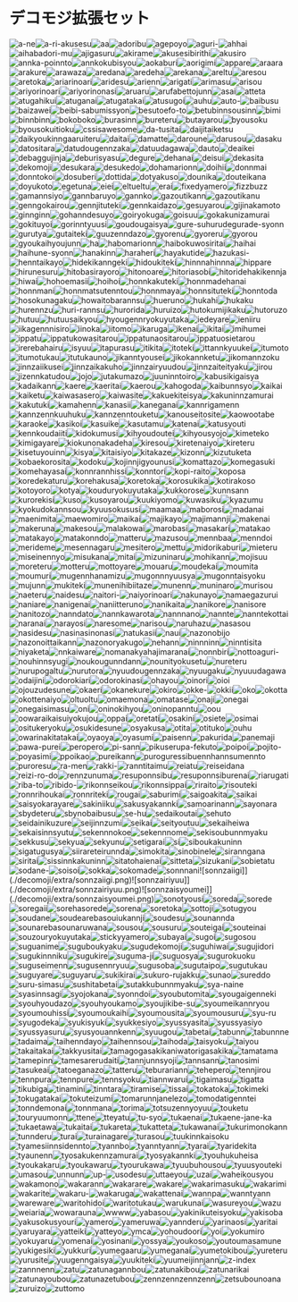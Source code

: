 # デコモジ拡張セット

![a-ne](./decomoji/extra/a-ne.png)![a-ri-akusesu](./decomoji/extra/a-ri-akusesu.png)![aa](./decomoji/extra/aa.png)![adoribu](./decomoji/extra/adoribu.png)![agepoyo](./decomoji/extra/agepoyo.png)![aguri-](./decomoji/extra/aguri-.png)![ahhai](./decomoji/extra/ahhai.png)![aihabadori-mu](./decomoji/extra/aihabadori-mu.png)![ajigasuru](./decomoji/extra/ajigasuru.png)![akirame](./decomoji/extra/akirame.png)![akusesibirithi](./decomoji/extra/akusesibirithi.png)![akusiro](./decomoji/extra/akusiro.png)![annka-poinnto](./decomoji/extra/annka-poinnto.png)![annkokubisyou](./decomoji/extra/annkokubisyou.png)![aokaburi](./decomoji/extra/aokaburi.png)![aorigimi](./decomoji/extra/aorigimi.png)![appare](./decomoji/extra/appare.png)![araara](./decomoji/extra/araara.png)![arakure](./decomoji/extra/arakure.png)![arawaza](./decomoji/extra/arawaza.png)![aredana](./decomoji/extra/aredana.png)![aredeha](./decomoji/extra/aredeha.png)![arekana](./decomoji/extra/arekana.png)![areltu](./decomoji/extra/areltu.png)![aresou](./decomoji/extra/aresou.png)![aretoka](./decomoji/extra/aretoka.png)![ariarinoari](./decomoji/extra/ariarinoari.png)![aridesu](./decomoji/extra/aridesu.png)![arienn](./decomoji/extra/arienn.png)![arigati](./decomoji/extra/arigati.png)![arimasu](./decomoji/extra/arimasu.png)![arisou](./decomoji/extra/arisou.png)![ariyorinoari](./decomoji/extra/ariyorinoari.png)![ariyorinonasi](./decomoji/extra/ariyorinonasi.png)![aruaru](./decomoji/extra/aruaru.png)![arufabettojunn](./decomoji/extra/arufabettojunn.png)![asai](./decomoji/extra/asai.png)![atteta](./decomoji/extra/atteta.png)![atugahikui](./decomoji/extra/atugahikui.png)![atuganai](./decomoji/extra/atuganai.png)![atugatakai](./decomoji/extra/atugatakai.png)![atusugoi](./decomoji/extra/atusugoi.png)![auhu](./decomoji/extra/auhu.png)![auto-](./decomoji/extra/auto-.png)![baibusu](./decomoji/extra/baibusu.png)![baizawei](./decomoji/extra/baizawei.png)![beibi-sabumissyon](./decomoji/extra/beibi-sabumissyon.png)![besutoefo-to](./decomoji/extra/besutoefo-to.png)![betubinnsousinn](./decomoji/extra/betubinnsousinn.png)![bimi](./decomoji/extra/bimi.png)![binnbinn](./decomoji/extra/binnbinn.png)![bokoboko](./decomoji/extra/bokoboko.png)![burasinn](./decomoji/extra/burasinn.png)![bureteru](./decomoji/extra/bureteru.png)![butayarou](./decomoji/extra/butayarou.png)![byousoku](./decomoji/extra/byousoku.png)![byousokuitioku](./decomoji/extra/byousokuitioku.png)![cssisawesome](./decomoji/extra/cssisawesome.png)![da-tusitai](./decomoji/extra/da-tusitai.png)![daijitaiketsu](./decomoji/extra/daijitaiketsu.png)![daikyoukinngaaruiteru](./decomoji/extra/daikyoukinngaaruiteru.png)![daitai](./decomoji/extra/daitai.png)![damatte](./decomoji/extra/damatte.png)![daroune](./decomoji/extra/daroune.png)![darusou](./decomoji/extra/darusou.png)![dasaku](./decomoji/extra/dasaku.png)![datositara](./decomoji/extra/datositara.png)![datudougennzaka](./decomoji/extra/datudougennzaka.png)![datuudagawa](./decomoji/extra/datuudagawa.png)![dauto](./decomoji/extra/dauto.png)![deaikei](./decomoji/extra/deaikei.png)![debaggujinja](./decomoji/extra/debaggujinja.png)![deburisyasu](./decomoji/extra/deburisyasu.png)![degure](./decomoji/extra/degure.png)![dehanai](./decomoji/extra/dehanai.png)![deisui](./decomoji/extra/deisui.png)![dekasita](./decomoji/extra/dekasita.png)![dekomoji](./decomoji/extra/dekomoji.png)![desukara](./decomoji/extra/desukara.png)![desukedo](./decomoji/extra/desukedo.png)![dohamarionn](./decomoji/extra/dohamarionn.png)![doihii](./decomoji/extra/doihii.png)![donnmai](./decomoji/extra/donnmai.png)![donntokoi](./decomoji/extra/donntokoi.png)![dosuberi](./decomoji/extra/dosuberi.png)![dottida](./decomoji/extra/dottida.png)![dotyakuso](./decomoji/extra/dotyakuso.png)![dounika](./decomoji/extra/dounika.png)![douteikana](./decomoji/extra/douteikana.png)![doyukoto](./decomoji/extra/doyukoto.png)![egetuna](./decomoji/extra/egetuna.png)![eiei](./decomoji/extra/eiei.png)![eltueltu](./decomoji/extra/eltueltu.png)![erai](./decomoji/extra/erai.png)![fixedyamero](./decomoji/extra/fixedyamero.png)![fizzbuzz](./decomoji/extra/fizzbuzz.png)![gamannsiyo](./decomoji/extra/gamannsiyo.png)![gannbaruyo](./decomoji/extra/gannbaruyo.png)![gannko](./decomoji/extra/gannko.png)![gazoutikann](./decomoji/extra/gazoutikann.png)![gazoutikanu](./decomoji/extra/gazoutikanu.png)![genngokairou](./decomoji/extra/genngokairou.png)![gennjituteki](./decomoji/extra/gennjituteki.png)![gennkaidazo](./decomoji/extra/gennkaidazo.png)![gesuyarou](./decomoji/extra/gesuyarou.png)![gijinakamoto](./decomoji/extra/gijinakamoto.png)![ginnginn](./decomoji/extra/ginnginn.png)![gohanndesuyo](./decomoji/extra/gohanndesuyo.png)![goiryokuga](./decomoji/extra/goiryokuga.png)![goisuu](./decomoji/extra/goisuu.png)![gokakunizamurai](./decomoji/extra/gokakunizamurai.png)![gokituyoi](./decomoji/extra/gokituyoi.png)![gorinntyuusi](./decomoji/extra/gorinntyuusi.png)![goudougaisya](./decomoji/extra/goudougaisya.png)![gure-suhurudegurade-syonn](./decomoji/extra/gure-suhurudegurade-syonn.png)![gurutya](./decomoji/extra/gurutya.png)![gutaiteki](./decomoji/extra/gutaiteki.png)![guuzenndazo](./decomoji/extra/guuzenndazo.png)![gyorenu](./decomoji/extra/gyorenu.png)![gyoreru](./decomoji/extra/gyoreru.png)![gyorou](./decomoji/extra/gyorou.png)![gyoukaihyoujunn](./decomoji/extra/gyoukaihyoujunn.png)![ha](./decomoji/extra/ha.png)![habomarionn](./decomoji/extra/habomarionn.png)![haibokuwosiritai](./decomoji/extra/haibokuwosiritai.png)![haihai](./decomoji/extra/haihai.png)![haihune-syonn](./decomoji/extra/haihune-syonn.png)![hanakinn](./decomoji/extra/hanakinn.png)![haraheri](./decomoji/extra/haraheri.png)![hayakutide](./decomoji/extra/hayakutide.png)![hazukasi-](./decomoji/extra/hazukasi-.png)![henntaikayo](./decomoji/extra/henntaikayo.png)![hidekikanngeki](./decomoji/extra/hidekikanngeki.png)![hidoukiteki](./decomoji/extra/hidoukiteki.png)![hinnnahinnna](./decomoji/extra/hinnnahinnna.png)![hippare](./decomoji/extra/hippare.png)![hirunesuru](./decomoji/extra/hirunesuru.png)![hitobasirayoro](./decomoji/extra/hitobasirayoro.png)![hitonoare](./decomoji/extra/hitonoare.png)![hitoriasobi](./decomoji/extra/hitoriasobi.png)![hitoridehakikennja](./decomoji/extra/hitoridehakikennja.png)![hiwai](./decomoji/extra/hiwai.png)![hohoemasii](./decomoji/extra/hohoemasii.png)![hoihoi](./decomoji/extra/hoihoi.png)![honnkakuteki](./decomoji/extra/honnkakuteki.png)![honnmadehanai](./decomoji/extra/honnmadehanai.png)![honnmani](./decomoji/extra/honnmani.png)![honnmatsutenntou](./decomoji/extra/honnmatsutenntou.png)![honnmaya](./decomoji/extra/honnmaya.png)![honnsituteki](./decomoji/extra/honnsituteki.png)![honntoda](./decomoji/extra/honntoda.png)![hosokunagaku](./decomoji/extra/hosokunagaku.png)![howaitobarannsu](./decomoji/extra/howaitobarannsu.png)![hueruno](./decomoji/extra/hueruno.png)![hukahi](./decomoji/extra/hukahi.png)![hukaku](./decomoji/extra/hukaku.png)![hurennzu](./decomoji/extra/hurennzu.png)![huri-rannsu](./decomoji/extra/huri-rannsu.png)![hurorida](./decomoji/extra/hurorida.png)![huruizo](./decomoji/extra/huruizo.png)![hutokumijikaku](./decomoji/extra/hutokumijikaku.png)![hutoruzo](./decomoji/extra/hutoruzo.png)![hutuu](./decomoji/extra/hutuu.png)![hutuusaikyou](./decomoji/extra/hutuusaikyou.png)![hyougennryokuyutaka](./decomoji/extra/hyougennryokuyutaka.png)![iedeyare](./decomoji/extra/iedeyare.png)![ieniiru](./decomoji/extra/ieniiru.png)![iikagennnisiro](./decomoji/extra/iikagennnisiro.png)![iinoka](./decomoji/extra/iinoka.png)![iitomo](./decomoji/extra/iitomo.png)![ikaruga](./decomoji/extra/ikaruga.png)![ikenai](./decomoji/extra/ikenai.png)![ikitai](./decomoji/extra/ikitai.png)![imihumei](./decomoji/extra/imihumei.png)![ippatu](./decomoji/extra/ippatu.png)![ippatukowasitarou](./decomoji/extra/ippatukowasitarou.png)![ippatunaositarou](./decomoji/extra/ippatunaositarou.png)![ippatuosietarou](./decomoji/extra/ippatuosietarou.png)![irerebahairu](./decomoji/extra/irerebahairu.png)![isyuu](./decomoji/extra/isyuu.png)![itapurasu](./decomoji/extra/itapurasu.png)![itikita](./decomoji/extra/itikita.png)![itoteki](./decomoji/extra/itoteki.png)![ittannkyuukei](./decomoji/extra/ittannkyuukei.png)![itumoto](./decomoji/extra/itumoto.png)![itumotukau](./decomoji/extra/itumotukau.png)![itutukauno](./decomoji/extra/itutukauno.png)![jikanntyousei](./decomoji/extra/jikanntyousei.png)![jikokannketu](./decomoji/extra/jikokannketu.png)![jikomannzoku](./decomoji/extra/jikomannzoku.png)![jinnzaiikusei](./decomoji/extra/jinnzaiikusei.png)![jinnzaikakuho](./decomoji/extra/jinnzaikakuho.png)![jinnzairyuudou](./decomoji/extra/jinnzairyuudou.png)![jinnzaiteityaku](./decomoji/extra/jinnzaiteityaku.png)![jirou](./decomoji/extra/jirou.png)![jizennkatudou](./decomoji/extra/jizennkatudou.png)![jojo](./decomoji/extra/jojo.png)![jutakumazo](./decomoji/extra/jutakumazo.png)![juuninntoiro](./decomoji/extra/juuninntoiro.png)![kabusikigaisya](./decomoji/extra/kabusikigaisya.png)![kadaikann](./decomoji/extra/kadaikann.png)![kaere](./decomoji/extra/kaere.png)![kaeritai](./decomoji/extra/kaeritai.png)![kaerou](./decomoji/extra/kaerou.png)![kahogoda](./decomoji/extra/kahogoda.png)![kaibunnsyo](./decomoji/extra/kaibunnsyo.png)![kaikai](./decomoji/extra/kaikai.png)![kaiketu](./decomoji/extra/kaiketu.png)![kaiwasasero](./decomoji/extra/kaiwasasero.png)![kaiwasite](./decomoji/extra/kaiwasite.png)![kakuekiteisya](./decomoji/extra/kakuekiteisya.png)![kakuninnzamurai](./decomoji/extra/kakuninnzamurai.png)![kakutuki](./decomoji/extra/kakutuki.png)![kamahenn](./decomoji/extra/kamahenn.png)![kanasii](./decomoji/extra/kanasii.png)![kaneganai](./decomoji/extra/kaneganai.png)![kannrigamenn](./decomoji/extra/kannrigamenn.png)![kannzennkuuhuku](./decomoji/extra/kannzennkuuhuku.png)![kannzenntouketu](./decomoji/extra/kannzenntouketu.png)![kanouseitosite](./decomoji/extra/kanouseitosite.png)![kaowootabe](./decomoji/extra/kaowootabe.png)![karaoke](./decomoji/extra/karaoke.png)![kasikoi](./decomoji/extra/kasikoi.png)![kasuike](./decomoji/extra/kasuike.png)![kasutamu](./decomoji/extra/kasutamu.png)![katenai](./decomoji/extra/katenai.png)![katusyouti](./decomoji/extra/katusyouti.png)![kennkoudaiiti](./decomoji/extra/kennkoudaiiti.png)![kidokumusi](./decomoji/extra/kidokumusi.png)![kihyoudoutei](./decomoji/extra/kihyoudoutei.png)![kihyousyojo](./decomoji/extra/kihyousyojo.png)![kimeteko](./decomoji/extra/kimeteko.png)![kimigayare](./decomoji/extra/kimigayare.png)![kiokunonakadeha](./decomoji/extra/kiokunonakadeha.png)![kiresou](./decomoji/extra/kiresou.png)![kiretenaiyo](./decomoji/extra/kiretenaiyo.png)![kireteru](./decomoji/extra/kireteru.png)![kisetuyouinn](./decomoji/extra/kisetuyouinn.png)![kisya](./decomoji/extra/kisya.png)![kitaisiyo](./decomoji/extra/kitaisiyo.png)![kitakaze](./decomoji/extra/kitakaze.png)![kizonn](./decomoji/extra/kizonn.png)![kizutuketa](./decomoji/extra/kizutuketa.png)![kobaekorosita](./decomoji/extra/kobaekorosita.png)![kodoku](./decomoji/extra/kodoku.png)![kojinnjigyounusi](./decomoji/extra/kojinnjigyounusi.png)![komattazo](./decomoji/extra/komattazo.png)![komegasuki](./decomoji/extra/komegasuki.png)![komehayasai](./decomoji/extra/komehayasai.png)![konnrannhissi](./decomoji/extra/konnrannhissi.png)![konntori](./decomoji/extra/konntori.png)![kopi-raito](./decomoji/extra/kopi-raito.png)![koposa](./decomoji/extra/koposa.png)![koredekaturu](./decomoji/extra/koredekaturu.png)![korehakusa](./decomoji/extra/korehakusa.png)![koretoka](./decomoji/extra/koretoka.png)![korosukika](./decomoji/extra/korosukika.png)![kotirakoso](./decomoji/extra/kotirakoso.png)![kotoyoro](./decomoji/extra/kotoyoro.png)![kotya](./decomoji/extra/kotya.png)![kouduryokuyutaka](./decomoji/extra/kouduryokuyutaka.png)![kukkorose](./decomoji/extra/kukkorose.png)![kunnsann](./decomoji/extra/kunnsann.png)![kurorekisi](./decomoji/extra/kurorekisi.png)![kuso](./decomoji/extra/kuso.png)![kusoyarou](./decomoji/extra/kusoyarou.png)![kuukiyomo](./decomoji/extra/kuukiyomo.png)![kuwasiku](./decomoji/extra/kuwasiku.png)![kyazumu](./decomoji/extra/kyazumu.png)![kyokudokannsou](./decomoji/extra/kyokudokannsou.png)![kyuusokususi](./decomoji/extra/kyuusokususi.png)![maamaa](./decomoji/extra/maamaa.png)![maborosi](./decomoji/extra/maborosi.png)![madanai](./decomoji/extra/madanai.png)![maenimita](./decomoji/extra/maenimita.png)![maewomiro](./decomoji/extra/maewomiro.png)![maikai](./decomoji/extra/maikai.png)![majikayo](./decomoji/extra/majikayo.png)![majimannji](./decomoji/extra/majimannji.png)![makenai](./decomoji/extra/makenai.png)![makeruna](./decomoji/extra/makeruna.png)![makesou](./decomoji/extra/makesou.png)![malakowai](./decomoji/extra/malakowai.png)![marobasi](./decomoji/extra/marobasi.png)![masakari](./decomoji/extra/masakari.png)![matakao](./decomoji/extra/matakao.png)![matakayo](./decomoji/extra/matakayo.png)![matakonndo](./decomoji/extra/matakonndo.png)![matteru](./decomoji/extra/matteru.png)![mazusou](./decomoji/extra/mazusou.png)![mennbaa](./decomoji/extra/mennbaa.png)![menndoi](./decomoji/extra/menndoi.png)![merideme](./decomoji/extra/merideme.png)![mesennagaru](./decomoji/extra/mesennagaru.png)![mesitero](./decomoji/extra/mesitero.png)![mettu](./decomoji/extra/mettu.png)![midorikaburi](./decomoji/extra/midorikaburi.png)![mieteru](./decomoji/extra/mieteru.png)![miseinennyo](./decomoji/extra/miseinennyo.png)![misukana](./decomoji/extra/misukana.png)![mitai](./decomoji/extra/mitai.png)![mizuninaru](./decomoji/extra/mizuninaru.png)![mohikann](./decomoji/extra/mohikann.png)![mojisuu](./decomoji/extra/mojisuu.png)![moreteru](./decomoji/extra/moreteru.png)![motteru](./decomoji/extra/motteru.png)![mottoyare](./decomoji/extra/mottoyare.png)![mouaru](./decomoji/extra/mouaru.png)![moudekai](./decomoji/extra/moudekai.png)![moumita](./decomoji/extra/moumita.png)![moumuri](./decomoji/extra/moumuri.png)![mugennhanamizu](./decomoji/extra/mugennhanamizu.png)![mugonnnyuusya](./decomoji/extra/mugonnnyuusya.png)![mugonntaisyoku](./decomoji/extra/mugonntaisyoku.png)![mujunn](./decomoji/extra/mujunn.png)![mukiteki](./decomoji/extra/mukiteki.png)![munenihibiitaze](./decomoji/extra/munenihibiitaze.png)![munenn](./decomoji/extra/munenn.png)![muninaro](./decomoji/extra/muninaro.png)![murisou](./decomoji/extra/murisou.png)![naeteru](./decomoji/extra/naeteru.png)![naidesu](./decomoji/extra/naidesu.png)![naitori-](./decomoji/extra/naitori-.png)![naiyorinoari](./decomoji/extra/naiyorinoari.png)![nakunayo](./decomoji/extra/nakunayo.png)![namaegazurui](./decomoji/extra/namaegazurui.png)![naniare](./decomoji/extra/naniare.png)![nanigenai](./decomoji/extra/nanigenai.png)![naniitteruno](./decomoji/extra/naniitteruno.png)![nanikaita](./decomoji/extra/nanikaita.png)![nanikore](./decomoji/extra/nanikore.png)![nanisore](./decomoji/extra/nanisore.png)![nanitozo](./decomoji/extra/nanitozo.png)![nanndato](./decomoji/extra/nanndato.png)![nannkawarota](./decomoji/extra/nannkawarota.png)![nannnano](./decomoji/extra/nannnano.png)![nannte](./decomoji/extra/nannte.png)![nanntekottai](./decomoji/extra/nanntekottai.png)![naranai](./decomoji/extra/naranai.png)![narayosi](./decomoji/extra/narayosi.png)![naresome](./decomoji/extra/naresome.png)![narisou](./decomoji/extra/narisou.png)![naruhazu](./decomoji/extra/naruhazu.png)![nasasou](./decomoji/extra/nasasou.png)![nasidesu](./decomoji/extra/nasidesu.png)![nasinasinonasi](./decomoji/extra/nasinasinonasi.png)![natukasii](./decomoji/extra/natukasii.png)![naui](./decomoji/extra/naui.png)![nazonobijo](./decomoji/extra/nazonobijo.png)![nazonoittaikann](./decomoji/extra/nazonoittaikann.png)![nazonoryakugo](./decomoji/extra/nazonoryakugo.png)![nehann](./decomoji/extra/nehann.png)![ninnninn](./decomoji/extra/ninnninn.png)![ninntisita](./decomoji/extra/ninntisita.png)![niyaketa](./decomoji/extra/niyaketa.png)![nnkaiware](./decomoji/extra/nnkaiware.png)![nomanakyahajimaranai](./decomoji/extra/nomanakyahajimaranai.png)![nonnbiri](./decomoji/extra/nonnbiri.png)![nottoaguri-](./decomoji/extra/nottoaguri-.png)![nouhinnsyugi](./decomoji/extra/nouhinnsyugi.png)![noukougunndann](./decomoji/extra/noukougunndann.png)![nounityokusetu](./decomoji/extra/nounityokusetu.png)![nureteru](./decomoji/extra/nureteru.png)![nurupogaltu](./decomoji/extra/nurupogaltu.png)![nurutora](./decomoji/extra/nurutora.png)![nyuudougennzaka](./decomoji/extra/nyuudougennzaka.png)![nyuugaku](./decomoji/extra/nyuugaku.png)![nyuuudagawa](./decomoji/extra/nyuuudagawa.png)![odaijini](./decomoji/extra/odaijini.png)![odorokiari](./decomoji/extra/odorokiari.png)![odorokinasi](./decomoji/extra/odorokinasi.png)![ohayou](./decomoji/extra/ohayou.png)![oinori](./decomoji/extra/oinori.png)![oioi](./decomoji/extra/oioi.png)![ojouzudesune](./decomoji/extra/ojouzudesune.png)![okaeri](./decomoji/extra/okaeri.png)![okanekure](./decomoji/extra/okanekure.png)![okiro](./decomoji/extra/okiro.png)![okke-](./decomoji/extra/okke-.png)![okkii](./decomoji/extra/okkii.png)![oko](./decomoji/extra/oko.png)![okotta](./decomoji/extra/okotta.png)![okottenaiyo](./decomoji/extra/okottenaiyo.png)![oltuoltu](./decomoji/extra/oltuoltu.png)![omaemona](./decomoji/extra/omaemona.png)![omatase](./decomoji/extra/omatase.png)![onaji](./decomoji/extra/onaji.png)![onegai](./decomoji/extra/onegai.png)![onegaisimasu](./decomoji/extra/onegaisimasu.png)![oni](./decomoji/extra/oni.png)![oninokihyou](./decomoji/extra/oninokihyou.png)![oninopanntu](./decomoji/extra/oninopanntu.png)![oou](./decomoji/extra/oou.png)![oowaraikaisuiyokujou](./decomoji/extra/oowaraikaisuiyokujou.png)![oppai](./decomoji/extra/oppai.png)![oretati](./decomoji/extra/oretati.png)![osakini](./decomoji/extra/osakini.png)![osiete](./decomoji/extra/osiete.png)![osimai](./decomoji/extra/osimai.png)![ositukeryoku](./decomoji/extra/ositukeryoku.png)![osukidesune](./decomoji/extra/osukidesune.png)![osyakusa](./decomoji/extra/osyakusa.png)![otita](./decomoji/extra/otita.png)![otituko](./decomoji/extra/otituko.png)![ouhu](./decomoji/extra/ouhu.png)![owarinakitatakai](./decomoji/extra/owarinakitatakai.png)![oyaoya](./decomoji/extra/oyaoya.png)![oyasumi](./decomoji/extra/oyasumi.png)![paisenn](./decomoji/extra/paisenn.png)![pakurida](./decomoji/extra/pakurida.png)![panemaji](./decomoji/extra/panemaji.png)![pawa-purei](./decomoji/extra/pawa-purei.png)![peropero](./decomoji/extra/peropero.png)![pi-sann](./decomoji/extra/pi-sann.png)![pikuserupa-fekuto](./decomoji/extra/pikuserupa-fekuto.png)![poipoi](./decomoji/extra/poipoi.png)![pojito-](./decomoji/extra/pojito-.png)![poyasimi](./decomoji/extra/poyasimi.png)![ppoikao](./decomoji/extra/ppoikao.png)![pureikann](./decomoji/extra/pureikann.png)![puroguressibuennhannsumennto](./decomoji/extra/puroguressibuennhannsumennto.png)![puroresu](./decomoji/extra/puroresu.png)![ra-men](./decomoji/extra/ra-men.png)![rakki-](./decomoji/extra/rakki-.png)![ranntitaimu](./decomoji/extra/ranntitaimu.png)![reiatu](./decomoji/extra/reiatu.png)![reiseidana](./decomoji/extra/reiseidana.png)![reizi-ro-do](./decomoji/extra/reizi-ro-do.png)![rennzunuma](./decomoji/extra/rennzunuma.png)![resuponnsibu](./decomoji/extra/resuponnsibu.png)![resuponnsiburenai](./decomoji/extra/resuponnsiburenai.png)![riarugati](./decomoji/extra/riarugati.png)![riba-to](./decomoji/extra/riba-to.png)![ribido-](./decomoji/extra/ribido-.png)![rikonnseikou](./decomoji/extra/rikonnseikou.png)![rikonnsippai](./decomoji/extra/rikonnsippai.png)![riraito](./decomoji/extra/riraito.png)![risouteki](./decomoji/extra/risouteki.png)![ronnrihoukai](./decomoji/extra/ronnrihoukai.png)![ronnriteki](./decomoji/extra/ronnriteki.png)![rougai](./decomoji/extra/rougai.png)![saburimi](./decomoji/extra/saburimi.png)![saigoakita](./decomoji/extra/saigoakita.png)![saikai](./decomoji/extra/saikai.png)![saisyokarayare](./decomoji/extra/saisyokarayare.png)![sakiniiku](./decomoji/extra/sakiniiku.png)![sakusyakannki](./decomoji/extra/sakusyakannki.png)![samoarinann](./decomoji/extra/samoarinann.png)![sayonara](./decomoji/extra/sayonara.png)![sbydeteru](./decomoji/extra/sbydeteru.png)![sbynobaibusu](./decomoji/extra/sbynobaibusu.png)![se-hu](./decomoji/extra/se-hu.png)![sedaikoutai](./decomoji/extra/sedaikoutai.png)![sehuto](./decomoji/extra/sehuto.png)![seidainikuzure](./decomoji/extra/seidainikuzure.png)![seijinnzumi](./decomoji/extra/seijinnzumi.png)![seikai](./decomoji/extra/seikai.png)![seityoutuu](./decomoji/extra/seityoutuu.png)![sekaiheiwa](./decomoji/extra/sekaiheiwa.png)![sekaisinnsyutu](./decomoji/extra/sekaisinnsyutu.png)![sekennnokoe](./decomoji/extra/sekennnokoe.png)![sekennnome](./decomoji/extra/sekennnome.png)![sekisoubunnmyaku](./decomoji/extra/sekisoubunnmyaku.png)![sekkusu](./decomoji/extra/sekkusu.png)![sekyua](./decomoji/extra/sekyua.png)![sekyunu](./decomoji/extra/sekyunu.png)![setigarai](./decomoji/extra/setigarai.png)![si](./decomoji/extra/si.png)![siboukakuninn](./decomoji/extra/siboukakuninn.png)![sigatugusya](./decomoji/extra/sigatugusya.png)![siirareteirunnda](./decomoji/extra/siirareteirunnda.png)![simokita](./decomoji/extra/simokita.png)![sinobinele](./decomoji/extra/sinobinele.png)![siranngana](./decomoji/extra/siranngana.png)![siritai](./decomoji/extra/siritai.png)![sissinnkakuninn](./decomoji/extra/sissinnkakuninn.png)![sitatohaienai](./decomoji/extra/sitatohaienai.png)![sitteta](./decomoji/extra/sitteta.png)![sizukani](./decomoji/extra/sizukani.png)![sobietatu](./decomoji/extra/sobietatu.png)![sodane-](./decomoji/extra/sodane-.png)![soisoi](./decomoji/extra/soisoi.png)![sokka](./decomoji/extra/sokka.png)![sokomade](./decomoji/extra/sokomade.png)![sonnnani](./decomoji/extra/sonnnani.png)![sonnzaiigi]](./decomoji/extra/sonnzaiigi.png)![sonnzairiyuu]](./decomoji/extra/sonnzairiyuu.png)![sonnzaisyoumei]](./decomoji/extra/sonnzaisyoumei.png)![sonotyousi](./decomoji/extra/sonotyousi.png)![soreda](./decomoji/extra/soreda.png)![sorede](./decomoji/extra/sorede.png)![soregaii](./decomoji/extra/soregaii.png)![sorehasorede](./decomoji/extra/sorehasorede.png)![sorena](./decomoji/extra/sorena.png)![soretoka](./decomoji/extra/soretoka.png)![sottoji](./decomoji/extra/sottoji.png)![sotugyou](./decomoji/extra/sotugyou.png)![soudane](./decomoji/extra/soudane.png)![soudearebasouiukannji](./decomoji/extra/soudearebasouiukannji.png)![soudesu](./decomoji/extra/soudesu.png)![sounannda](./decomoji/extra/sounannda.png)![sounarebasounaruwana](./decomoji/extra/sounarebasounaruwana.png)![sousou](./decomoji/extra/sousou.png)![sousuru](./decomoji/extra/sousuru.png)![souteigai](./decomoji/extra/souteigai.png)![souteinai](./decomoji/extra/souteinai.png)![souzouryokuyutaka](./decomoji/extra/souzouryokuyutaka.png)![stickyyamero](./decomoji/extra/stickyyamero.png)![subayai](./decomoji/extra/subayai.png)![sugoi](./decomoji/extra/sugoi.png)![sugosou](./decomoji/extra/sugosou.png)![suguanime](./decomoji/extra/suguanime.png)![suguboukyaku](./decomoji/extra/suguboukyaku.png)![sugudekomoji](./decomoji/extra/sugudekomoji.png)![suguhiwai](./decomoji/extra/suguhiwai.png)![sugujidori](./decomoji/extra/sugujidori.png)![sugukinnniku](./decomoji/extra/sugukinnniku.png)![sugukire](./decomoji/extra/sugukire.png)![suguma-ji](./decomoji/extra/suguma-ji.png)![suguosya](./decomoji/extra/suguosya.png)![sugurokuoku](./decomoji/extra/sugurokuoku.png)![suguseimenn](./decomoji/extra/suguseimenn.png)![sugusennryuu](./decomoji/extra/sugusennryuu.png)![sugusoba](./decomoji/extra/sugusoba.png)![sugutaipo](./decomoji/extra/sugutaipo.png)![sugutukau](./decomoji/extra/sugutukau.png)![suguyare](./decomoji/extra/suguyare.png)![suguyaru](./decomoji/extra/suguyaru.png)![sukikirai](./decomoji/extra/sukikirai.png)![sukuro-rujakku](./decomoji/extra/sukuro-rujakku.png)![sunao](./decomoji/extra/sunao.png)![sureddo](./decomoji/extra/sureddo.png)![suru-simasu](./decomoji/extra/suru-simasu.png)![sushitabetai](./decomoji/extra/sushitabetai.png)![sutakkubunnmyaku](./decomoji/extra/sutakkubunnmyaku.png)![sya-naine](./decomoji/extra/sya-naine.png)![syasinnsagi](./decomoji/extra/syasinnsagi.png)![syojokana](./decomoji/extra/syojokana.png)![syonndoi](./decomoji/extra/syonndoi.png)![syoubutomita](./decomoji/extra/syoubutomita.png)![syougaigenneki](./decomoji/extra/syougaigenneki.png)![syouhyoudazo](./decomoji/extra/syouhyoudazo.png)![syouhyoukamo](./decomoji/extra/syouhyoukamo.png)![syoujikibe-su](./decomoji/extra/syoujikibe-su.png)![syoumeikannryou](./decomoji/extra/syoumeikannryou.png)![syoumouhissi](./decomoji/extra/syoumouhissi.png)![syoumoukaihi](./decomoji/extra/syoumoukaihi.png)![syoumousita](./decomoji/extra/syoumousita.png)![syoumousuru](./decomoji/extra/syoumousuru.png)![syu-ru](./decomoji/extra/syu-ru.png)![syugodeka](./decomoji/extra/syugodeka.png)![syukisyuki](./decomoji/extra/syukisyuki.png)![syukkesiyo](./decomoji/extra/syukkesiyo.png)![syussyasita](./decomoji/extra/syussyasita.png)![syussyasiyo](./decomoji/extra/syussyasiyo.png)![syussyasuru](./decomoji/extra/syussyasuru.png)![syusyouannkenn](./decomoji/extra/syusyouannkenn.png)![syuugou](./decomoji/extra/syuugou.png)![tabetai](./decomoji/extra/tabetai.png)![tabunn](./decomoji/extra/tabunn.png)![tabunnne](./decomoji/extra/tabunnne.png)![tadaima](./decomoji/extra/tadaima.png)![taihenndayo](./decomoji/extra/taihenndayo.png)![taihennsou](./decomoji/extra/taihennsou.png)![taihoda](./decomoji/extra/taihoda.png)![taisyoku](./decomoji/extra/taisyoku.png)![taiyou](./decomoji/extra/taiyou.png)![takaitakai](./decomoji/extra/takaitakai.png)![takkyusitai](./decomoji/extra/takkyusitai.png)![tamagogasakikaniwatorigasakika](./decomoji/extra/tamagogasakikaniwatorigasakika.png)![tamatama](./decomoji/extra/tamatama.png)![tamepinn](./decomoji/extra/tamepinn.png)![tamesarerudaiti](./decomoji/extra/tamesarerudaiti.png)![tannjunnsyoji](./decomoji/extra/tannjunnsyoji.png)![tannsann](./decomoji/extra/tannsann.png)![tanosimi](./decomoji/extra/tanosimi.png)![tasukeai](./decomoji/extra/tasukeai.png)![tatoeganazo](./decomoji/extra/tatoeganazo.png)![tatteru](./decomoji/extra/tatteru.png)![teburariann](./decomoji/extra/teburariann.png)![tehepero](./decomoji/extra/tehepero.png)![tennjirou](./decomoji/extra/tennjirou.png)![tennpura](./decomoji/extra/tennpura.png)![tennpure](./decomoji/extra/tennpure.png)![tennsyoku](./decomoji/extra/tennsyoku.png)![tiannwarui](./decomoji/extra/tiannwarui.png)![tigaimasu](./decomoji/extra/tigaimasu.png)![tigatta](./decomoji/extra/tigatta.png)![tikubiga](./decomoji/extra/tikubiga.png)![tinamini](./decomoji/extra/tinamini.png)![tinntara](./decomoji/extra/tinntara.png)![tiramise](./decomoji/extra/tiramise.png)![tissai](./decomoji/extra/tissai.png)![tokatoka](./decomoji/extra/tokatoka.png)![tokimeki](./decomoji/extra/tokimeki.png)![tokugatakai](./decomoji/extra/tokugatakai.png)![tokuteizumi](./decomoji/extra/tokuteizumi.png)![tomarunnjanelezo](./decomoji/extra/tomarunnjanelezo.png)![tomodatigenntei](./decomoji/extra/tomodatigenntei.png)![tonndemonai](./decomoji/extra/tonndemonai.png)![tonnmana](./decomoji/extra/tonnmana.png)![torima](./decomoji/extra/torima.png)![totsuzennyoyuu](./decomoji/extra/totsuzennyoyuu.png)![touketu](./decomoji/extra/touketu.png)![touryuumonn](./decomoji/extra/touryuumonn.png)![ttene](./decomoji/extra/ttene.png)![tteyatu](./decomoji/extra/tteyatu.png)![tu-syo](./decomoji/extra/tu-syo.png)![tukaenai](./decomoji/extra/tukaenai.png)![tukaene-jane-ka](./decomoji/extra/tukaene-jane-ka.png)![tukaetawa](./decomoji/extra/tukaetawa.png)![tukaitai](./decomoji/extra/tukaitai.png)![tukareta](./decomoji/extra/tukareta.png)![tukatteta](./decomoji/extra/tukatteta.png)![tukawanai](./decomoji/extra/tukawanai.png)![tukurimonokann](./decomoji/extra/tukurimonokann.png)![tunnderu](./decomoji/extra/tunnderu.png)![turai](./decomoji/extra/turai.png)![turainagare](./decomoji/extra/turainagare.png)![turasou](./decomoji/extra/turasou.png)![tuukinnkaisoku](./decomoji/extra/tuukinnkaisoku.png)![tyamesiinnsidennto](./decomoji/extra/tyamesiinnsidennto.png)![tyannbo](./decomoji/extra/tyannbo.png)![tyanntyann](./decomoji/extra/tyanntyann.png)![tyarai](./decomoji/extra/tyarai.png)![tyaridekita](./decomoji/extra/tyaridekita.png)![tyaunenn](./decomoji/extra/tyaunenn.png)![tyosakukennzamurai](./decomoji/extra/tyosakukennzamurai.png)![tyosyakannki](./decomoji/extra/tyosyakannki.png)![tyouhukuheisa](./decomoji/extra/tyouhukuheisa.png)![tyoukakaru](./decomoji/extra/tyoukakaru.png)![tyoukawaru](./decomoji/extra/tyoukawaru.png)![tyourukawa](./decomoji/extra/tyourukawa.png)![tyuubuhousou](./decomoji/extra/tyuubuhousou.png)![tyuusyouteki](./decomoji/extra/tyuusyouteki.png)![umasou](./decomoji/extra/umasou.png)![unnunn](./decomoji/extra/unnunn.png)![up-](./decomoji/extra/up-.png)![usodesu](./decomoji/extra/usodesu.png)![uttaeyou](./decomoji/extra/uttaeyou.png)![uzai](./decomoji/extra/uzai.png)![waheikousyou](./decomoji/extra/waheikousyou.png)![wakamono](./decomoji/extra/wakamono.png)![wakarann](./decomoji/extra/wakarann.png)![wakarare](./decomoji/extra/wakarare.png)![wakare](./decomoji/extra/wakare.png)![wakarimasuku](./decomoji/extra/wakarimasuku.png)![wakarimi](./decomoji/extra/wakarimi.png)![wakarite](./decomoji/extra/wakarite.png)![wakaru-](./decomoji/extra/wakaru-.png)![wakaruga](./decomoji/extra/wakaruga.png)![wakattenai](./decomoji/extra/wakattenai.png)![wannpa](./decomoji/extra/wannpa.png)![wanntyann](./decomoji/extra/wanntyann.png)![wareware](./decomoji/extra/wareware.png)![waritohidoi](./decomoji/extra/waritohidoi.png)![waritotukau](./decomoji/extra/waritotukau.png)![warukunai](./decomoji/extra/warukunai.png)![wasureyou](./decomoji/extra/wasureyou.png)![wazu](./decomoji/extra/wazu.png)![weiaria](./decomoji/extra/weiaria.png)![wowarauna](./decomoji/extra/wowarauna.png)![wwww](./decomoji/extra/wwww.png)![yabasou](./decomoji/extra/yabasou.png)![yakinikuteisyoku](./decomoji/extra/yakinikuteisyoku.png)![yakisoba](./decomoji/extra/yakisoba.png)![yakusokusyouri](./decomoji/extra/yakusokusyouri.png)![yamero](./decomoji/extra/yamero.png)![yameruwa](./decomoji/extra/yameruwa.png)![yannderu](./decomoji/extra/yannderu.png)![yarinaosi](./decomoji/extra/yarinaosi.png)![yaritai](./decomoji/extra/yaritai.png)![yaruyara](./decomoji/extra/yaruyara.png)![yatteiki](./decomoji/extra/yatteiki.png)![yatteyo](./decomoji/extra/yatteyo.png)![ymca](./decomoji/extra/ymca.png)![yohoudoori](./decomoji/extra/yohoudoori.png)![yoi](./decomoji/extra/yoi.png)![yokumiro](./decomoji/extra/yokumiro.png)![yokuyaru](./decomoji/extra/yokuyaru.png)![yomenai](./decomoji/extra/yomenai.png)![yosinani](./decomoji/extra/yosinani.png)![yossya](./decomoji/extra/yossya.png)![youkoso](./decomoji/extra/youkoso.png)![youtoumasamune](./decomoji/extra/youtoumasamune.png)![yukigesiki](./decomoji/extra/yukigesiki.png)![yukkuri](./decomoji/extra/yukkuri.png)![yumegaaru](./decomoji/extra/yumegaaru.png)![yumeganai](./decomoji/extra/yumeganai.png)![yumetokibou](./decomoji/extra/yumetokibou.png)![yureteru](./decomoji/extra/yureteru.png)![yurusite](./decomoji/extra/yurusite.png)![yuugenngaisya](./decomoji/extra/yuugenngaisya.png)![yuukiteki](./decomoji/extra/yuukiteki.png)![yuumeijinnjann](./decomoji/extra/yuumeijinnjann.png)![z-index](./decomoji/extra/z-index.png)![zannnenn](./decomoji/extra/zannnenn.png)![zatu](./decomoji/extra/zatu.png)![zatunagannbou](./decomoji/extra/zatunagannbou.png)![zatunakibou](./decomoji/extra/zatunakibou.png)![zatunarikai](./decomoji/extra/zatunarikai.png)![zatunayoubou](./decomoji/extra/zatunayoubou.png)![zatunazetubou](./decomoji/extra/zatunazetubou.png)![zennzennzennzenn](./decomoji/extra/zennzennzennzenn.png)![zetsubounoana](./decomoji/extra/zetsubounoana.png)![zuruizo](./decomoji/extra/zuruizo.png)![zuttomo](./decomoji/extra/zuttomo.png)
